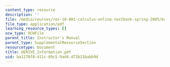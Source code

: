 ```yaml
---
content_type: resource
description: ''
file: /media/courses/res-18-001-calculus-online-textbook-spring-2005/ba1278f8d11c69c59ad4d72b31babb9d_DERIVE_Information.pdf
file_type: application/pdf
learning_resource_types: []
ocw_type: OCWFile
parent_title: Instructor's Manual
parent_type: SupplementalResourceSection
resourcetype: Document
title: DERIVE_Information.pdf
uid: ba1278f8-d11c-69c5-9ad4-d72b31babb9d
---
```

